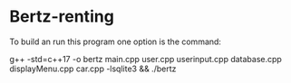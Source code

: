 # Bertz-renting
To build an run this program one option is the command:

g++ -std=c++17 -o bertz main.cpp user.cpp userinput.cpp database.cpp displayMenu.cpp car.cpp -lsqlite3 && ./bertz
